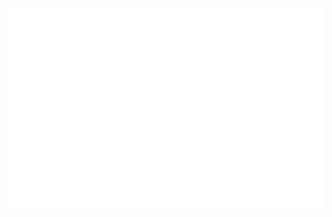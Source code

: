 <img src="https://github.com/giorka/giorka/blob/main/terminal.svg" alt="terminal" width="1080"></img>
